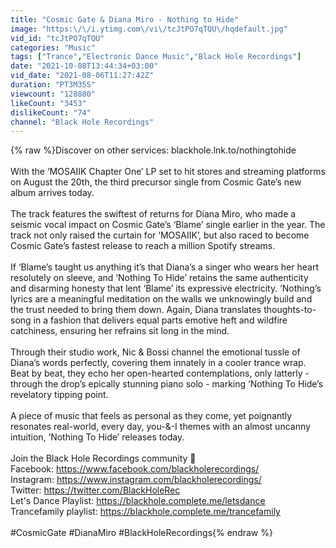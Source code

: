 ```yaml
---
title: "Cosmic Gate & Diana Miro - Nothing to Hide"
image: "https:\/\/i.ytimg.com\/vi\/tcJtPO7qTQU\/hqdefault.jpg"
vid_id: "tcJtPO7qTQU"
categories: "Music"
tags: ["Trance","Electronic Dance Music","Black Hole Recordings"]
date: "2021-10-08T13:44:34+03:00"
vid_date: "2021-08-06T11:27:42Z"
duration: "PT3M35S"
viewcount: "128880"
likeCount: "3453"
dislikeCount: "74"
channel: "Black Hole Recordings"
---
```

{% raw %}Discover on other services: blackhole.lnk.to/nothingtohide<br /><br />With the ‘MOSAIIK Chapter One’ LP set to hit stores and streaming platforms on August the 20th, the third precursor single from Cosmic Gate’s new album arrives today.<br /><br />The track features the swiftest of returns for Diana Miro, who made a seismic vocal impact on Cosmic Gate’s ‘Blame’ single earlier in the year. The track not only raised the curtain for ‘MOSAIIK’, but also raced to become Cosmic Gate’s fastest release to reach a million Spotify streams. <br /><br />If ‘Blame’s taught us anything it’s that Diana’s a singer who wears her heart resolutely on sleeve, and ‘Nothing To Hide’ retains the same authenticity and disarming honesty that lent ‘Blame’ its expressive electricity. ‘Nothing’s lyrics are a meaningful meditation on the walls we unknowingly build and the trust needed to bring them down. Again, Diana translates thoughts-to-song in a fashion that delivers equal parts emotive heft and wildfire catchiness, ensuring her refrains sit long in the mind. <br /><br />Through their studio work, Nic &amp; Bossi channel the emotional tussle of Diana’s words perfectly, covering them innately in a cooler trance wrap. Beat by beat, they echo her open-hearted contemplations, only latterly - through the drop’s epically stunning piano solo - marking ‘Nothing To Hide’s revelatory tipping point. <br /><br />A piece of music that feels as personal as they come, yet poignantly resonates real-world, every day, you-&amp;-I themes with an almost uncanny intuition, ‘Nothing To Hide’ releases today. <br /><br />Join the Black Hole Recordings community 🚀<br />Facebook: <a rel="nofollow" target="blank" href="https://www.facebook.com/blackholerecordings/">https://www.facebook.com/blackholerecordings/</a><br />Instagram: <a rel="nofollow" target="blank" href="https://www.instagram.com/blackholerecordings/">https://www.instagram.com/blackholerecordings/</a><br />Twitter: <a rel="nofollow" target="blank" href="https://twitter.com/BlackHoleRec">https://twitter.com/BlackHoleRec</a><br />Let's Dance Playlist: <a rel="nofollow" target="blank" href="https://blackhole.complete.me/letsdance">https://blackhole.complete.me/letsdance</a><br />Trancefamily playlist: <a rel="nofollow" target="blank" href="https://blackhole.complete.me/trancefamily">https://blackhole.complete.me/trancefamily</a><br /><br />#CosmicGate #DianaMiro #BlackHoleRecordings{% endraw %}
